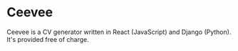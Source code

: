 # Ceevee

Ceevee is a CV generator written in React (JavaScript) and Django (Python). It's provided free of charge.